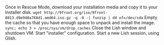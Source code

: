 Once in Rescue Mode, download your installation media and copy it to your Installer disk.
`wget http://9front.org/iso/9front-8013.d9e940a768d1.amd64.iso.gz -q -O -| funzip | dd of=/dev/sda`
Empty the cache so that you have enough space to unpack and install the image.
`sync; echo 3 > /proc/sys/vm/drop_caches`
Close the Lish window and shutdown VM.
Start "installer" configuration.
Start a new Lish session, using Glish.


[^1]: https://www.linode.com/docs/guides/install-a-custom-distribution-on-a-linode
[^2]: http://9front.org/iso/
[^3]: http://fqa.9front.org/fqa4.html#4.3
